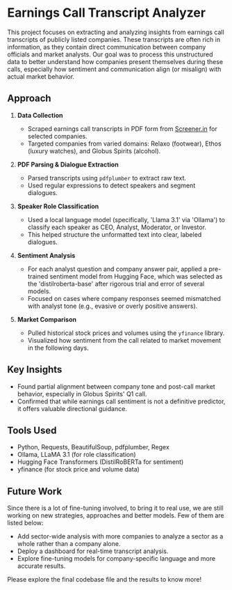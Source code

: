 # Earnings Call Transcript Analyzer

This project focuses on extracting and analyzing insights from earnings call transcripts of publicly listed companies. These transcripts are often rich in information, as they contain direct communication between company officials and market analysts. Our goal was to process this unstructured data to better understand how companies present themselves during these calls, especially how sentiment and communication align (or misalign) with actual market behavior.

## Approach

1. **Data Collection**  
   - Scraped earnings call transcripts in PDF form from [Screener.in](https://www.screener.in/) for selected companies.
   - Targeted companies from varied domains: Relaxo (footwear), Ethos (luxury watches), and Globus Spirits (alcohol).

2. **PDF Parsing & Dialogue Extraction**  
   - Parsed transcripts using `pdfplumber` to extract raw text.
   - Used regular expressions to detect speakers and segment dialogues.

3. **Speaker Role Classification**  
   - Used a local language model (specifically, 'Llama 3.1' via 'Ollama') to classify each speaker as CEO, Analyst, Moderator, or Investor.
   - This helped structure the unformatted text into clear, labeled dialogues.

4. **Sentiment Analysis**  
   - For each analyst question and company answer pair, applied a pre-trained sentiment model from Hugging Face, which was selected as the 'distilroberta-base' after rigorous trial and error of several models.
   - Focused on cases where company responses seemed mismatched with analyst tone (e.g., evasive or overly positive answers).

5. **Market Comparison**  
   - Pulled historical stock prices and volumes using the `yfinance` library.
   - Visualized how sentiment from the call related to market movement in the following days.

## Key Insights

- Found partial alignment between company tone and post-call market behavior, especially in Globus Spirits' Q1 call.
- Confirmed that while earnings call sentiment is not a definitive predictor, it offers valuable directional guidance.

## Tools Used

- Python, Requests, BeautifulSoup, pdfplumber, Regex
- Ollama, LLaMA 3.1 (for role classification)
- Hugging Face Transformers (DistilRoBERTa for sentiment)
- yfinance (for stock price and volume data)

## Future Work

Since there is a lot of fine-tuning involved, to bring it to real use, we are still working on new strategies, approaches and better models. Few of them are listed below:

- Add sector-wide analysis with more companies to analyze a sector as a whole rather than a company alone.
- Deploy a dashboard for real-time transcript analysis.
- Explore fine-tuning models for company-specific language and more accurate results.

Please explore the final codebase file and the results to know more!

